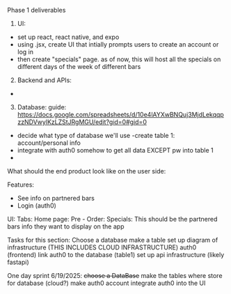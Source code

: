 Phase 1 deliverables

1. UI:
- set up react, react native, and expo
- using .jsx, create UI that intially prompts users to create an account or log in
- then create "specials" page. as of now, this will host all the specials on different days of the week of different bars


2. Backend and APIs:
- 


3. Database:
guide: https://docs.google.com/spreadsheets/d/10e4lAYXwBNQuj3MjdLekqqpzzNDVwylKzLZStJRgMGU/edit?gid=0#gid=0 
- decide what type of database we'll use
-create table 1: account/personal info
- integrate with auth0 somehow to get all data EXCEPT pw into table 1
- 

What should the end product look like on the user side:

Features: 
- See info on partnered bars 
- Login (auth0)


UI:
Tabs:
    Home page: 
    Pre - Order: 
    Specials:
        This should be the partnered bars info they want to display on the app


Tasks for this section:
    Choose a database 
    make a table 
    set up diagram of infrastructure (THIS INCLUDES CLOUD INFRASTRUCTURE)
    auth0 (frontend)
    link auth0 to the database (table1)
    set up api infrastructure (likely fastapi)

One day sprint 6/19/2025:
    ~~choose a DataBase~~
    make the tables 
    where store for database (cloud?)
    make auth0 account 
    integrate auth0 into the UI
